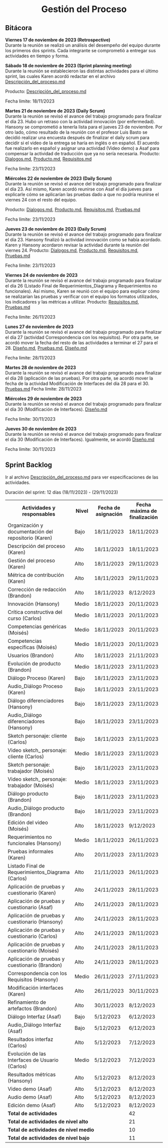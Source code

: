 ﻿<center><h1>Gestión del Proceso</h1></center>

## Bitácora
**Viernes 17 de noviembre de 2023 (Retrospective)**<br> Durante la reunión se realizó un análisis del desempeño del equipo durante los primeros dos sprints. Cada integrante se comprometió a entregar sus actividades en tiempo y forma. 

**Sábado 18 de noviembre de 2023 (Sprint planning meeting)**<br> Durante la reunión se establecieron las distintas actividades para el último sprint, las cuales Karen acordó redactar en el archivo <a href="https://github.com/KarenCampos842/Equipo-4/blob/Tercera-Entrega/Descripci%C3%B3n_del_proceso.md#descripci%C3%B3n-del-proceso">Descripción_del_proceso.md</a>

Producto: 
<a href="https://github.com/KarenCampos842/Equipo-4/blob/Tercera-Entrega/Descripci%C3%B3n_del_proceso.md#descripci%C3%B3n-del-proceso">Descripción_del_proceso.md</a>

Fecha límite: 18/11/2023

**Martes 21 de noviembre de 2023 (Daily Scrum)**<br> Durante la reunión se revisó el avance del trabajo programado para finalizar el día 23. Hubo un retraso con la actividad innovación (por enfermedad). Hansony se comprometió a tenerla lista para el jueves 23 de noviembre. 
Por otro lado, cómo resultado de la reunión con el profesor Luis Basto se decidió realizar una encuesta después de finalizar el daily scrum para decidir si el video de la entrega se haría en inglés o en español. El acuerdo fue realizarlo en español y asignar una actividad (Video demo) a Asaf para compensar la actividad de traducción que ya no sería necesaria.
Producto: 
<a href="https://github.com/KarenCampos842/Equipo-4/blob/Tercera-Entrega/Dialogos.md#di%C3%A1logos">Dialogos.md</a>, <a href="https://github.com/KarenCampos842/Equipo-4/blob/Tercera-Entrega/Producto.md#producto">Producto.md</a>, <a href="https://github.com/KarenCampos842/Equipo-4/blob/Tercera-Entrega/Requisitos.md#requisitos">Requisitos.md</a>

Fecha límite: 23/11/2023

**Miércoles 22 de noviembre de 2023 (Daily Scrum)**<br> Durante la reunión se revisó el avance del trabajo programado para finalizar el día 23. Así mismo, Karen acordó reunirse con Asaf el día jueves para explicarle cómo se aplicarían las pruebas dado a que no podría reunirse el viernes 24 con el resto del equipo. 

Producto: 
<a href="https://github.com/KarenCampos842/Equipo-4/blob/Tercera-Entrega/Dialogos.md#di%C3%A1logos">Dialogos.md</a>, <a href="https://github.com/KarenCampos842/Equipo-4/blob/Tercera-Entrega/Producto.md#producto">Producto.md</a>, <a href="https://github.com/KarenCampos842/Equipo-4/blob/Tercera-Entrega/Requisitos.md#requisitos">Requisitos.md</a>, <a href="https://github.com/KarenCampos842/Equipo-4/blob/Tercera-Entrega/Pruebas.md#pruebas">Pruebas.md</a>

Fecha límite: 23/11/2023

**Jueves 23 de noviembre de 2023 (Daily Scrum)**<br> Durante la reunión se revisó el avance del trabajo programado para finalizar el día 23. Hansony finalizó la actividad innovación como se había acordado. Karen y Hansony acordaron revisar la actividad durante la reunión del viernes 24. 
Producto: 
<a href="https://github.com/KarenCampos842/Equipo-4/blob/Tercera-Entrega/Dialogos.md#di%C3%A1logos">Dialogos.md</a>, <a href="https://github.com/KarenCampos842/Equipo-4/blob/Tercera-Entrega/Producto.md#producto">Producto.md</a>, <a href="https://github.com/KarenCampos842/Equipo-4/blob/Tercera-Entrega/Requisitos.md#requisitos">Requisitos.md</a>, <a href="https://github.com/KarenCampos842/Equipo-4/blob/Tercera-Entrega/Pruebas.md#pruebas">Pruebas.md</a>

Fecha límite: 23/11/2023

**Viernes 24 de noviembre de 2023**<br> Durante la reunión se revisó el avance del trabajo programado para finalizar el día 26 (Listado Final de Requerimientos_Diagrama y Requerimientos no funcionales). Así mismo, Karen se reunió con el equipo para explicar cómo se realizarían las pruebas y verificar con el equipo los formatos utilizados, los indicadores y las métricas a utilizar. 
Producto: 
<a href="https://github.com/KarenCampos842/Equipo-4/blob/Tercera-Entrega/Requisitos.md#requisitos">Requisitos.md</a>, <a href="https://github.com/KarenCampos842/Equipo-4/blob/Tercera-Entrega/Pruebas.md#pruebas">Pruebas.md</a>

Fecha límite: 26/11/2023

**Lunes 27 de noviembre de 2023**<br> Durante la reunión se revisó el avance del trabajo programado para finalizar el día 27 (actividad Correspondencia con los requisitos). Por otra parte, se acordó mover la fecha del resto de las actividades a terminar el 27 para el 28. 
<a href="https://github.com/KarenCampos842/Equipo-4/blob/Tercera-Entrega/Dise%C3%B1o.md#dise%C3%B1o">Diseño.md</a>, <a href="https://github.com/KarenCampos842/Equipo-4/blob/Tercera-Entrega/Pruebas.md#pruebas">Pruebas.md</a>, <a href="https://github.com/KarenCampos842/Equipo-4/blob/Tercera-Entrega/Demo.md#dem">Diseño.md</a>

Fecha límite: 28/11/2023

**Martes 28 de noviembre de 2023**<br> Durante la reunión se revisó el avance del trabajo programado para finalizar el día 28 (aplicación de las pruebas). Por otra parte, se acordó mover la fecha de la actividad Modificación de Interfaces del día 28 para el 30. 
<a href="https://github.com/KarenCampos842/Equipo-4/blob/Tercera-Entrega/Pruebas.md#pruebas">Pruebas.md</a>
Fecha límite: 28/11/2023

**Miércoles 29 de noviembre de 2023**<br> Durante la reunión se revisó el avance del trabajo programado para finalizar el día 30 (Modificación de Interfaces). 
<a href="https://github.com/KarenCampos842/Equipo-4/blob/Tercera-Entrega/Dise%C3%B1o.md#dise%C3%B1o">Diseño.md</a>

Fecha límite: 30/11/2023

**Jueves 30 de noviembre de 2023**<br> Durante la reunión se revisó el avance del trabajo programado para finalizar el día 30 (Modificación de Interfaces). Igualmente, se acordó 
<a href="https://github.com/KarenCampos842/Equipo-4/blob/Tercera-Entrega/Dise%C3%B1o.md#dise%C3%B1o">Diseño.md</a>

Fecha límite: 30/11/2023


## Sprint Backlog
Ir al archivo <a href="https://github.com/KarenCampos842/Equipo-4/blob/SegundTercera-Entrega/Descripci%C3%B3n_del_proceso.md#descripci%C3%B3n-del-proceso">Descripción_del_proceso.md</a> para ver especificaciones de las actividades.

Duración del sprint: 12 días (18/11/2023) - (29/11/2023)
<table align=center>  
   <tr>  
      <th>Actividades y responsables</th>  
      <th>Nivel</th>  
          <th>Fecha de asignación</th>  
           <th>Fecha máxima de finalización</th>
                <th>Estado de entrega</th>    
   </tr>
    <tr> 
      <td>Organización y documentación del repositorio (Karen)</td>  
       <td>Bajo</td>
         <td>18/11/2023</td>
       <td>18/11/2023</td>
         <td>Terminada</td>       
   </tr> 
    <tr> 
      <td>Descripción del proceso (Karen)</td>  
       <td>Alto</td>
         <td>18/11/2023</td>
       <td>18/11/2023</td>
         <td>Terminada</td>       
   </tr>
     <tr> 
      <td>Gestión del proceso (Karen)</td>  
       <td>Alto</td>
         <td>18/11/2023</td>
       <td>29/11/2023</td>
         <td>Terminada</td>       
   </tr>
    <tr> 
      <td>Métrica de contribución (Karen)</td>  
       <td>Alto</td>
         <td>18/11/2023</td>
       <td>29/11/2023</td>
         <td>Terminada</td>       
   </tr>   
    <tr>  
      <td>Corrección de redacción (Brandon)</td>  
       <td>Alto</td> 
       <td>18/11/2023</td>
       <td>8/12/2023</td>
        <td>Terminada</td>    
   </tr> 
   <tr>  
      <td>Innovación (Hansony)</td>  
        <td>Medio</td>
        <td>18/11/2023</td>
       <td>20/11/2023</td>
        <td>Terminada</td>     
   </tr>
    <tr>  
      <td>Crítica constructiva del curso (Carlos)</td>  
        <td>Medio</td>
        <td>18/11/2023</td>
       <td>20/11/2023</td>
        <td>Terminada</td>     
   </tr>
    <tr>  
      <td>Competencias genéricas (Moisés)</td>  
       <td>Medio</td>
         <td>18/11/2023</td>
       <td>20/11/2023</td>
         <td>Terminada</td>       
   </tr> 
  <tr>  
      <td>Competencias específicas (Moisés)</td>  
       <td>Medio</td>
         <td>18/11/2023</td>
       <td>20/11/2023</td>
         <td>Terminada</td>       
   </tr>
 <tr>  
      <td> Usuarios (Brandon)</td>  
        <td>Alto</td>
        <td>18/11/2023</td>
       <td>21/11/2023</td>
        <td>Terminada</td>     
   </tr>
  <tr>  
      <td>Evolución de producto (Brandon)</td>  
        <td>Medio</td>
        <td>18/11/2023</td>
       <td>23/11/2023</td>
        <td>Terminada</td>     
   </tr>
    <tr>  
      <td>Diálogo Proceso (Karen)</td>  
        <td>Bajo</td>
        <td>18/11/2023</td>
       <td>23/11/2023</td>
        <td>Terminada</td>     
   </tr>
  <tr>  
      <td>Audio_Diálogo Proceso (Karen)</td>  
        <td>Bajo</td>
        <td>18/11/2023</td>
       <td>23/11/2023</td>
        <td>Terminada</td>     
   </tr>
    <tr>  
      <td>Diálogo diferenciadores (Hansony)</td>  
        <td>Bajo</td>
        <td>18/11/2023</td>
       <td>23/11/2023</td>
        <td>Terminada</td>     
   </tr>
  <tr>  
      <td>Audio_Diálogo diferenciadores (Hansony)</td>  
        <td>Bajo</td>
        <td>18/11/2023</td>
       <td>23/11/2023</td>
        <td>Terminada</td>     
   </tr>
    <tr>  
      <td>Sketch personaje: cliente (Carlos)</td>  
        <td>Bajo</td>
        <td>18/11/2023</td>
       <td>23/11/2023</td>
        <td>Terminada</td>     
   </tr>
  <tr>  
      <td>Video sketch_ personaje: cliente (Carlos)</td>  
        <td>Medio</td>
        <td>18/11/2023</td>
       <td>23/11/2023</td>
        <td>Terminada</td>     
   </tr>
    <tr>  
      <td>Sketch personaje: trabajador (Moisés)</td>  
        <td>Bajo</td>
        <td>18/11/2023</td>
       <td>23/11/2023</td>
        <td>Terminada</td>     
   </tr>
  <tr>  
      <td>Video sketch_ personaje: trabajador (Moisés)</td>  
        <td>Medio</td>
        <td>18/11/2023</td>
       <td>23/11/2023</td>
        <td>Terminada</td>     
   </tr>
   <tr>  
      <td>Diálogo producto (Brandon)</td>  
        <td>Bajo</td>
        <td>18/11/2023</td>
       <td>23/11/2023</td>
        <td>Terminada</td>     
   </tr>
  <tr>  
      <td>Audio_Diálogo producto (Brandon)</td>  
        <td>Bajo</td>
        <td>18/11/2023</td>
       <td>23/11/2023</td>
        <td>Terminada</td>     
   </tr>
     <tr>  
      <td>Edición del video (Moisés)</td>  
        <td>Alto</td>
        <td>18/11/2023</td>
       <td>9/12/2023</td>
        <td>Terminada</td>     
   </tr>                  
    <tr>  
      <td>Requerimientos no funcionales (Hansony)</td> 
      <td>Medio</td>
        <td>18/11/2023</td>
       <td>26/11/2023</td>
         <td>Terminada</td>        
   </tr> 
      <tr>
    <td>Pruebas informales (Karen)</td>  
        <td>Alto</td>
        <td>20/11/2023</td>
       <td>23/11/2023</td>
        <td>Terminada</td>     
   </tr>
    <tr>  
      <td>Listado Final de Requerimientos_Diagrama (Carlos)</td> 
      <td>Alto</td>
        <td>21/11/2023</td>
       <td>26/11/2023</td>
         <td>Terminada</td>     
   </tr> 
    <tr>
    <td>Aplicación de pruebas y cuestionario (Karen)</td>  
        <td>Alto</td>
        <td>24/11/2023</td>
       <td>28/11/2023</td>
        <td>Terminada</td>     
   </tr>
    <tr>
    <td>Aplicación de pruebas y cuestionario (Asaf)</td>  
        <td>Alto</td>
        <td>24/11/2023</td>
       <td>28/11/2023</td>
        <td>Terminada</td>     
   </tr>
    <tr>
    <td>Aplicación de pruebas y cuestionario (Hansony)</td>  
        <td>Alto</td>
        <td>24/11/2023</td>
       <td>28/11/2023</td>
        <td>Terminada</td>     
   </tr>
   <tr>
    <td>Aplicación de pruebas y cuestionario (Carlos)</td>  
        <td>Alto</td>
        <td>24/11/2023</td>
       <td>28/11/2023</td>
        <td>Terminada</td>     
   </tr>
   <tr>
    <td>Aplicación de pruebas y cuestionario (Moisés)</td>  
        <td>Alto</td>
        <td>24/11/2023</td>
       <td>28/11/2023</td>
        <td>Terminada</td>     
   </tr>
    <tr>
    <td>Aplicación de pruebas y cuestionario (Brandon)</td>  
        <td>Alto</td>
        <td>24/11/2023</td>
       <td>28/11/2023</td>
        <td>Terminada</td>     
   </tr>
    <tr>
    <td>Correspondencia con los Requisitos (Hansony)</td>  
        <td>Medio</td>
        <td>26/11/2023</td>
       <td>27/11/2023</td>
        <td>Terminada</td>     
     </tr> 
    <tr>
    <td>Modificación interfaces (Karen)</td>  
        <td>Alto</td>
        <td>26/11/2023</td>
       <td>30/11/2023</td>
        <td>Terminada</td>     
     </tr>
     <tr>  
      <td>Refinamiento de artefactos (Brandon)</td> 
      <td>Alto</td>
        <td>30/11/2023</td>
       <td>8/12/2023</td>
         <td>Terminada</td>     
   </tr> 
     <tr>  
      <td>Diálogo Interfaz (Asaf)</td>  
        <td>Bajo</td>
        <td>5/12/2023</td>
       <td>6/12/2023</td>
        <td>Terminada</td>     
   </tr>
  <tr>  
      <td>Audio_Diálogo Interfaz (Asaf)</td>  
        <td>Bajo</td>
        <td>5/12/2023</td>
       <td>6/12/2023</td>
        <td>Terminada</td>     
   </tr>     
     <tr>
      <td>Resultados interfaz (Carlos)</td>  
        <td>Alto</td>
        <td>5/12/2023</td>
       <td>7/12/2023</td>
        <td>Terminada</td>     
     </tr>  
    <tr>
    <td>Evolución de las Interfaces de Usuario (Carlos)</td>  
        <td>Medio</td>
        <td>5/12/2023</td>
       <td>7/12/2023</td>
        <td>Terminada</td>     
   </tr>
    <tr>
      <td>Resultados métricas (Hansony)</td>  
        <td>Alto</td>
        <td>5/12/2023</td>
       <td>8/12/2023</td>
        <td>Terminada</td>     
     </tr>
     <tr>  
      <td>Video demo (Asaf)</td>  
        <td>Alto</td>
        <td>5/12/2023</td>
       <td>8/12/2023</td>
        <td>Terminada</td>     
   </tr>
     <tr>
    <td>Audio demo (Asaf)</td>  
        <td>Alto</td>
        <td>5/12/2023</td>
       <td>8/12/2023</td>
        <td>Terminada</td>     
   </tr>
     <tr>
    <td>Edición demo (Asaf)</td>  
        <td>Alto</td>
        <td>5/12/2023</td>
       <td>8/12/2023</td>
        <td>Terminada</td>     
   </tr>
  <tr>  
      <td colspan=3><strong>Total de actividades</strong></td>  
       <td colspan=2>42</td>
   </tr> 
   <tr>  
      <td colspan=3><strong>Total de actividades de nivel alto</strong></td>  
       <td colspan=2>21</td>
   </tr> 
   <tr>  
      <td colspan=3><strong>Total de actividades de nivel medio</strong></td>  
       <td colspan=2>10</td>
   </tr>
    <tr>  
      <td colspan=3><strong>Total de actividades de nivel bajo</strong></td>  
       <td colspan=2>11</td>
   </tr>  
  </table>
<!--stackedit_data:
eyJoaXN0b3J5IjpbMTExOTQ1MDI5NywtMTc3ODM5Njg4NywtMT
AyNjEzNDYzMywtNDAwMDc1MDcyLDE1MjcyNDg0MDgsLTEwMTI0
NzMyNjAsMTgyODA5ODA0OCwxNzg0Mjg3Mjk4LDQ1NDAxMTgwLC
0xMjY5MDc0OTIzLDEzMzMyMjEwNjksMzQyNTgzMDcsLTExMjYz
NDc1NTksMTcxMjA2MDI1OSwxOTIyNzY5MTYzLDE1NzU3MzE4OD
IsMTc3NTY1MDE5MCwyMDE3MDgwMDc1LDgxODEwMTcwNCwtMzYz
MjU2ODc2XX0=
-->